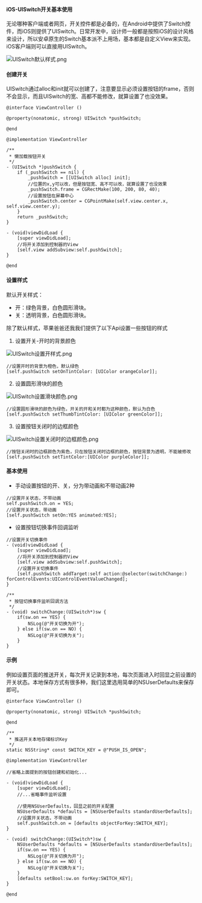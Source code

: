 #### iOS-UISwitch开关基本使用

无论哪种客户端或者网页，开关控件都是必备的，在Android中提供了Switch控件，而iOS则提供了UISwitch。日常开发中，设计师一般都是按照iOS的设计风格来设计，所以安卓原生的Switch基本派不上用场，基本都是自定义View来实现。iOS客户端则可以直接用UISwitch。

![UISwitch默认样式.png](https://upload-images.jianshu.io/upload_images/1641428-bae09ed7ff139a5d.png?imageMogr2/auto-orient/strip%7CimageView2/2/w/300)

#### 创建开关

UISwitch通过alloc和init就可以创建了，注意要显示必须设置按钮的frame，否则不会显示，而且UISwitch的宽、高都不能修改，就算设置了也没效果。

```
@interface ViewController ()

@property(nonatomic, strong) UISwitch *pushSwitch;

@end

@implementation ViewController

/**
 * 懒加载按钮开关
 */
- (UISwitch *)pushSwitch {
    if (_pushSwitch == nil) {
        _pushSwitch = [[UISwitch alloc] init];
        //位置的x,y可以改，但是按钮宽、高不可以改，就算设置了也没效果
        _pushSwitch.frame = CGRectMake(100, 200, 80, 40);
        //设置按钮在屏幕中心
        _pushSwitch.center = CGPointMake(self.view.center.x, self.view.center.y);
    }
    return _pushSwitch;
}

- (void)viewDidLoad {
    [super viewDidLoad];
    //将开关添加到控制器的View
    [self.view addSubview:self.pushSwitch];
}

@end
```

#### 设置样式

默认开关样式：

- 开：绿色背景，白色圆形滑块。
- 关：透明背景，白色圆形滑块。

除了默认样式，苹果爸爸还我我们提供了以下Api设置一些按钮的样式

1. 设置开关-开时的背景颜色

![UISwitch设置开样式.png](https://upload-images.jianshu.io/upload_images/1641428-e5877389bc01822b.png?imageMogr2/auto-orient/strip%7CimageView2/2/w/300)

```
//设置开时的背景为橙色，默认绿色
[self.pushSwitch setOnTintColor: [UIColor orangeColor]];
```

2. 设置圆形滑块的颜色

![UISwitch设置滑块颜色.png](https://upload-images.jianshu.io/upload_images/1641428-8a1bfcfe2af85a2e.png?imageMogr2/auto-orient/strip%7CimageView2/2/w/300)

```
//设置圆形滑块的颜色为绿色，开关的开和关时都为这种颜色，默认为白色
[self.pushSwitch setThumbTintColor: [UIColor greenColor]];
```

3. 设置按钮关闭时的边框颜色

![UISwitch设置关闭时的边框颜色.png](https://upload-images.jianshu.io/upload_images/1641428-783152533b728bfa.png?imageMogr2/auto-orient/strip%7CimageView2/2/w/300)

```
//按钮关闭时的边框颜色为紫色，只在按钮关闭时边框的颜色，按钮背景为透明，不能被修改
[self.pushSwitch setTintColor:[UIColor purpleColor]];
```

#### 基本使用

- 手动设置按钮的开、关，分为带动画和不带动画2种

```
//设置开关状态，不带动画
self.pushSwitch.on = YES;
//设置开关状态，带动画
[self.pushSwitch setOn:YES animated:YES];
```

- 设置按钮切换事件回调监听

```
//设置开关切换事件
- (void)viewDidLoad {
    [super viewDidLoad];
    //将开关添加到控制器的View
    [self.view addSubview:self.pushSwitch];
    //设置开关切换事件
    [self.pushSwitch addTarget:self action:@selector(switchChange:) forControlEvents:UIControlEventValueChanged];
}

/**
 * 按钮切换事件监听回调方法
 */
- (void) switchChange:(UISwitch*)sw {
    if(sw.on == YES) {
        NSLog(@"开关切换为开");
    } else if(sw.on == NO) {
        NSLog(@"开关切换为关");
    }
}
```

#### 示例

例如设置页面的推送开关，每次开关记录到本地，每次页面进入时回显之前设置的开关状态。本地保存方式有很多种，我们这里选用简单的NSUserDefaults来保存即可。

```
@interface ViewController ()

@property(nonatomic, strong) UISwitch *pushSwitch;

@end

/**
 * 推送开关本地存储标识Key
 */
static NSString* const SWITCH_KEY = @"PUSH_IS_OPEN";

@implementation ViewController

//省略上面提到的按钮创建和初始化...

- (void)viewDidLoad {
    [super viewDidLoad];
    //...省略事件监听设置
    
    //使用NSUserDefaults，回显之前的开关配置
    NSUserDefaults *defaults = [NSUserDefaults standardUserDefaults];
    //设置开关状态，不带动画
    self.pushSwitch.on = [defaults objectForKey:SWITCH_KEY];
}

- (void) switchChange:(UISwitch*)sw {
    NSUserDefaults *defaults = [NSUserDefaults standardUserDefaults];
    if(sw.on == YES) {
        NSLog(@"开关切换为开");
    } else if(sw.on == NO) {
        NSLog(@"开关切换为关");
    }
    [defaults setBool:sw.on forKey:SWITCH_KEY];
}

@end
```